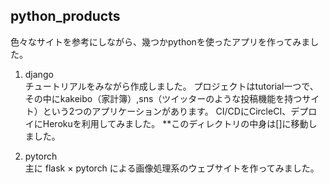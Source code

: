 ## python_products
色々なサイトを参考にしながら、幾つかpythonを使ったアプリを作ってみました。<br>

1. django<br>
チュートリアルをみながら作成しました。
プロジェクトはtutorial一つで、その中にkakeibo（家計簿）,sns（ツイッターのような投稿機能を持つサイト）という2つのアプリケーションがあります。
CI/CDにCircleCI、デプロイにHerokuを利用してみました。
**このディレクトリの中身は[]に移動しました。

2. pytorch<br>
主に
flask × pytorch 
による画像処理系のウェブサイトを作ってみました。
